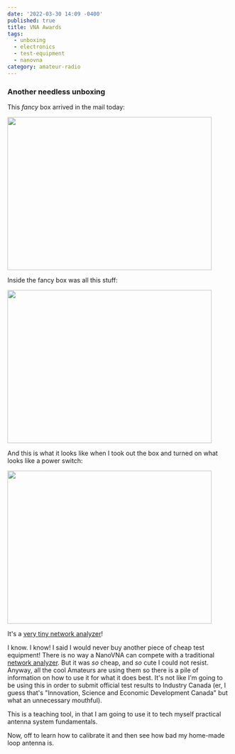 ```yaml
---
date: '2022-03-30 14:09 -0400'
published: true
title: VNA Awards
tags:
  - unboxing
  - electronics
  - test-equipment
  - nanovna
category: amateur-radio
---
```

### Another needless unboxing

This _fancy_ box arrived in the mail today:

<a href="https://www.23hq.com/clvrmnky/photo/101741438">
   <img src="https://www.23hq.com/23666/101741438_b6d5afb8dd1618ae2c8147a9ea5a9479_standard.jpg" height="345" width="460" />
</a>

Inside the fancy box was all this stuff:

<a href="https://www.23hq.com/clvrmnky/photo/101741423">
   <img src="https://www.23hq.com/23666/101741423_66bc6d9bbd176f4563dc967b0384f427_standard.jpg" height="345" width="460" />
</a>

And this is what it looks like when I took out the box and turned on what looks like a power switch:

<a href="https://www.23hq.com/clvrmnky/photo/101741431">
   <img src="https://www.23hq.com/23666/101741431_92e198b1fc8d4ac3471f5ca93e559507_standard.jpg" height="345" width="460" />
</a>

It's a [very tiny network analyzer](https://nanovna.com/)!

I know. I know! I said I would never buy another piece of cheap test equipment! There is no way a NanoVNA can compete with a traditional [network analyzer](https://en.wikipedia.org/wiki/Network_analyzer_(electrical)). But it was _so_ cheap, and _so_ cute I could not resist. Anyway, all the cool Amateurs are using them so there is a pile of information on how to use it for what it does best. It's not like I'm going to be using this in order to submit official test results to Industry Canada (er, I guess that's "Innovation, Science and Economic Development Canada" but what an unnecessary mouthful).

This is a teaching tool, in that I am going to use it to tech myself practical antenna system fundamentals.

Now, off to learn how to calibrate it and then see how bad my home-made loop antenna is.
